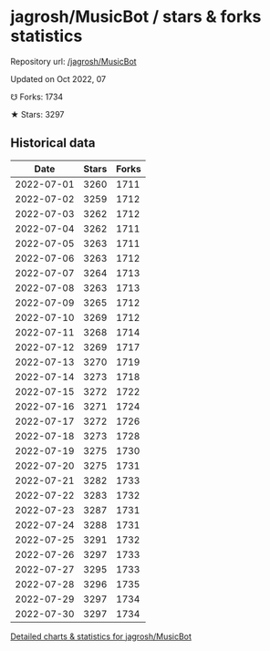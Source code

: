 # jagrosh/MusicBot / stars & forks statistics

Repository url: [/jagrosh/MusicBot](https://github.com/jagrosh/MusicBot)

Updated on Oct 2022, 07

☋ Forks: 1734

★ Stars: 3297

## Historical data
| Date | Stars | Forks |
|------|-------|-------|
| 2022-07-01 | 3260 | 1711 | 
| 2022-07-02 | 3259 | 1712 | 
| 2022-07-03 | 3262 | 1712 | 
| 2022-07-04 | 3262 | 1711 | 
| 2022-07-05 | 3263 | 1711 | 
| 2022-07-06 | 3263 | 1712 | 
| 2022-07-07 | 3264 | 1713 | 
| 2022-07-08 | 3263 | 1713 | 
| 2022-07-09 | 3265 | 1712 | 
| 2022-07-10 | 3269 | 1712 | 
| 2022-07-11 | 3268 | 1714 | 
| 2022-07-12 | 3269 | 1717 | 
| 2022-07-13 | 3270 | 1719 | 
| 2022-07-14 | 3273 | 1718 | 
| 2022-07-15 | 3272 | 1722 | 
| 2022-07-16 | 3271 | 1724 | 
| 2022-07-17 | 3272 | 1726 | 
| 2022-07-18 | 3273 | 1728 | 
| 2022-07-19 | 3275 | 1730 | 
| 2022-07-20 | 3275 | 1731 | 
| 2022-07-21 | 3282 | 1733 | 
| 2022-07-22 | 3283 | 1732 | 
| 2022-07-23 | 3287 | 1731 | 
| 2022-07-24 | 3288 | 1731 | 
| 2022-07-25 | 3291 | 1732 | 
| 2022-07-26 | 3297 | 1733 | 
| 2022-07-27 | 3295 | 1733 | 
| 2022-07-28 | 3296 | 1735 | 
| 2022-07-29 | 3297 | 1734 | 
| 2022-07-30 | 3297 | 1734 | 


[Detailed charts & statistics for jagrosh/MusicBot](https://reviewgithub.com/rep/jagrosh/MusicBot)
